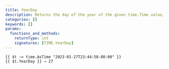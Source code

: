 ```yaml
---
title: YearDay
description: Returns the day of the year of the given time.Time value, in the range [1, 365] for non-leap years, and [1, 366] in leap years.
categories: []
keywords: []
params:
  functions_and_methods:
    returnType: int
    signatures: [TIME.YearDay]
---
```


```go-html-template
{{ $t := time.AsTime "2023-01-27T23:44:58-08:00" }}
{{ $t.YearDay }} → 27
```
